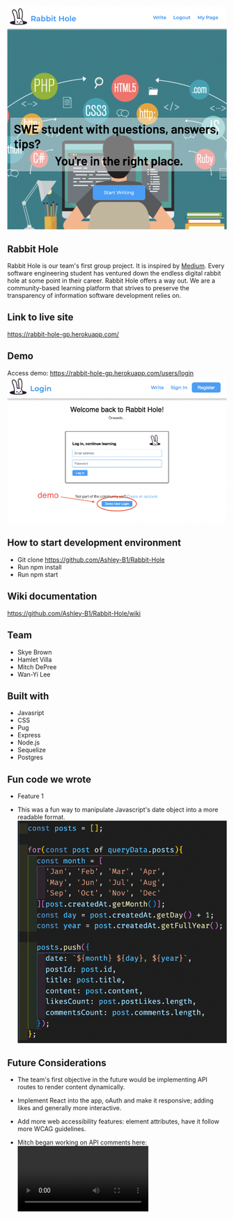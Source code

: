 ![splash](/images/readme-media/splash-rh.png)

## Rabbit Hole 
Rabbit Hole is our team's first group project. It is inspired by [Medium](https://medium.com/). Every software engineering student has ventured down the endless digital rabbit hole at some point in their career. Rabbit Hole offers a way out. We are a community-based learning platform that strives to preserve the transparency of information software development relies on.

## Link to live site
https://rabbit-hole-gp.herokuapp.com/

## Demo
Access demo: https://rabbit-hole-gp.herokuapp.com/users/login
![demo](/images/readme-media/demo-rh.png)

## How to start development environment
- Git clone https://github.com/Ashley-B1/Rabbit-Hole
- Run npm install
- Run npm start

## Wiki documentation
https://github.com/Ashley-B1/Rabbit-Hole/wiki

## Team
- Skye Brown
- Hamlet Villa
- Mitch DePree
- Wan-Yi Lee

## Built with
- Javasript
- CSS
- Pug
- Express
- Node.js
- Sequelize
- Postgres

## Fun code we wrote
- Feature 1


- This was a fun way to manipulate Javascript's date object into a more readable format.
![time-render](/images/readme-media/date-render-rh.png)

## Future Considerations
- The team's first objective in the future would be implementing API routes to render content dynamically.
- Implement React into the app, oAuth and make it responsive; adding likes and generally more interactive.
- Add more web accessibility features: element attributes, have it follow more WCAG guidelines. 

- Mitch began working on API comments here:
![api](/images/readme-media/api.mov)

